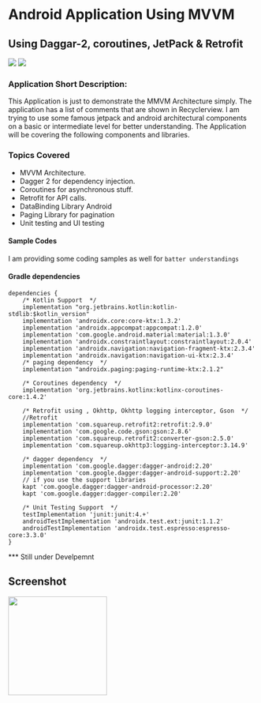 # Android Application Using MVVM

## Using Daggar-2, coroutines, JetPack & Retrofit
![](https://img.shields.io/badge/android-Kotlin-yellowgreen) ![](https://img.shields.io/badge/Dependency%20Injection%20-Dagger-blue)

### Application Short Description:
 This Application is just to demonstrate the MMVM Architecture simply. The application has a list of comments that are shown in Recyclerview. I am trying to use some famous jetpack and android architectural components on a basic or intermediate level for better understanding. 
The Application will be covering the following components and libraries.

### Topics Covered
- MVVM Architecture.
- Dagger 2 for dependency injection.
- Coroutines for asynchronous stuff.
- Retrofit for API calls.
- DataBinding Library Android
- Paging Library for pagination
- Unit testing and UI testing

#### Sample Codes
I am providing some coding samples as well for  `batter understandings`

#### Gradle dependencies
	dependencies {
		/* Kotlin Support  */
		implementation "org.jetbrains.kotlin:kotlin-stdlib:$kotlin_version"
		implementation 'androidx.core:core-ktx:1.3.2'
		implementation 'androidx.appcompat:appcompat:1.2.0'
		implementation 'com.google.android.material:material:1.3.0'
		implementation 'androidx.constraintlayout:constraintlayout:2.0.4'
		implementation 'androidx.navigation:navigation-fragment-ktx:2.3.4'
		implementation 'androidx.navigation:navigation-ui-ktx:2.3.4'
		/* paging dependency  */
		implementation "androidx.paging:paging-runtime-ktx:2.1.2"

		/* Coroutines dependency  */
		implementation 'org.jetbrains.kotlinx:kotlinx-coroutines-core:1.4.2'

		/* Retrofit using , Okhttp, Okhttp logging interceptor, Gson  */
		//Retrofit
		implementation 'com.squareup.retrofit2:retrofit:2.9.0'
		implementation 'com.google.code.gson:gson:2.8.6'
		implementation 'com.squareup.retrofit2:converter-gson:2.5.0'
		implementation 'com.squareup.okhttp3:logging-interceptor:3.14.9'

		/* dagger dependency  */
		implementation 'com.google.dagger:dagger-android:2.20'
		implementation 'com.google.dagger:dagger-android-support:2.20'
		// if you use the support libraries
		kapt 'com.google.dagger:dagger-android-processor:2.20'
		kapt 'com.google.dagger:dagger-compiler:2.20'

		/* Unit Testing Support  */
		testImplementation 'junit:junit:4.+'
		androidTestImplementation 'androidx.test.ext:junit:1.1.2'
		androidTestImplementation 'androidx.test.espresso:espresso-core:3.3.0'
	}

*** Still under Develpemnt
       


## Screenshot
<img src="https://github.com/intsab/Daggar2Demo/blob/main/screenshots/screenshot.png" width="200" />


